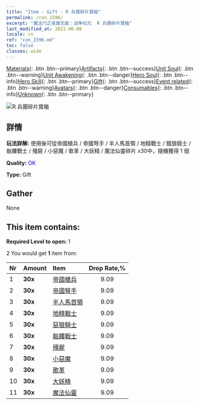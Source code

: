 ```yaml
---
title: "Item - Gift - R 兵團碎片寶箱"
permalink: /con_1596/
excerpt: "魔法门之英雄无敌：战争纪元  R 兵團碎片寶箱"
last_modified_at: 2021-06-08
locale: cn
ref: "con_1596.md"
toc: false
classes: wide
---
```

 [Materials](/ItemsCN/){: .btn .btn--primary}[Artifacts](/ItemsCN/Artifacts/){: .btn .btn--success}[Unit Soul](/ItemsCN/UnitSoul/){: .btn .btn--warning}[Unit Awakening](/ItemsCN/UnitAwakening/){: .btn .btn--danger}[Hero Soul](/ItemsCN/HeroSoul/){: .btn .btn--info}[Hero Skill](/ItemsCN/HeroSkill/){: .btn .btn--primary}[Gift](/ItemsCN/Gift/){: .btn .btn--success}[Event related](/ItemsCN/Events/){: .btn .btn--warning}[Avatars](/ItemsCN/Avatars/){: .btn .btn--danger}[Consumables](/ItemsCN/Consumables/){: .btn .btn--info}[Unknown](/ItemsCN/Unknown/){: .btn .btn--primary}

 ![R 兵團碎片寶箱](/images/t/i_907208.png)

## 詳情
 **玩法詳解:** 使用後可從帝國槍兵 / 帝國弩手 / 半人馬首領 / 地精戰士 / 餓狼騎士 / 骷髏戰士 / 殭屍 / 小惡魔 / 歌革 / 大妖精 / 魔法仙靈碎片 x30中，隨機獲得 1 個

 **Quality:** <span style="color: #0000CD">OK</span>

 **Type:** Gift

## Gather

  None

## This item contains:

 **Required Level to open:** 1

 2 You would get **1** item  from:

  | Nr | Amount |     Item    | Drop Rate,% |
  |:---|:-------|:------------|:---------:|
  | 1 |  **30x** | [帝國槍兵](/cn/Items/unt_190/) | 9.09 | 
  | 2 |  **30x** | [帝國弩手](/cn/Items/unt_191/) | 9.09 | 
  | 3 |  **30x** | [半人馬首領](/cn/Items/unt_199/) | 9.09 | 
  | 4 |  **30x** | [地精戰士](/cn/Items/unt_217/) | 9.09 | 
  | 5 |  **30x** | [惡狼騎士](/cn/Items/unt_218/) | 9.09 | 
  | 6 |  **30x** | [骷髏戰士](/cn/Items/unt_208/) | 9.09 | 
  | 7 |  **30x** | [殭屍](/cn/Items/unt_209/) | 9.09 | 
  | 8 |  **30x** | [小惡魔](/cn/Items/unt_226/) | 9.09 | 
  | 9 |  **30x** | [歌革](/cn/Items/unt_227/) | 9.09 | 
  | 10 |  **30x** | [大妖精](/cn/Items/unt_235/) | 9.09 | 
  | 11 |  **30x** | [魔法仙靈](/cn/Items/unt_262/) | 9.09 | 
